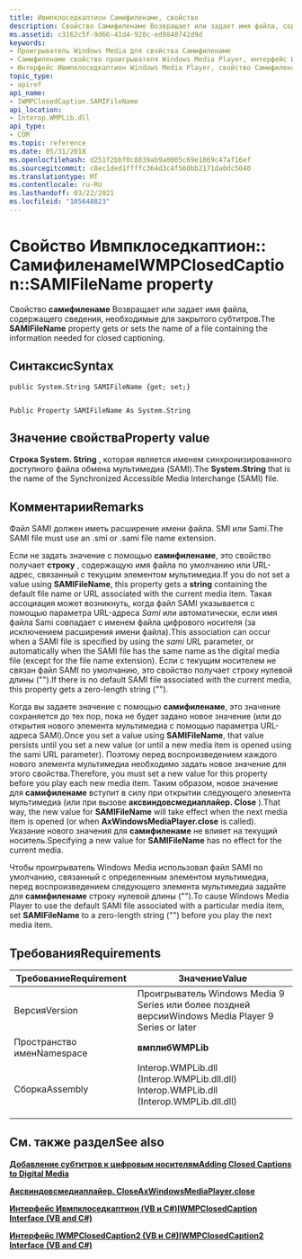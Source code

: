 ```yaml
---
title: Ивмпклоседкаптион Самифиленаме, свойство
description: Свойство Самифиленаме Возвращает или задает имя файла, содержащего сведения, необходимые для закрытого субтитров.
ms.assetid: c3162c5f-9d66-41d4-920c-ed9840742d9d
keywords:
- Проигрыватель Windows Media для свойства Самифиленаме
- Самифиленаме свойство проигрывателя Windows Media Player, интерфейс Ивмпклоседкаптион
- Интерфейс Ивмпклоседкаптион Windows Media Player, свойство Самифиленаме
topic_type:
- apiref
api_name:
- IWMPClosedCaption.SAMIFileName
api_location:
- Interop.WMPLib.dll
api_type:
- COM
ms.topic: reference
ms.date: 05/31/2018
ms.openlocfilehash: d251f2bbf0c8839ab9a0005c69e1869c47af16ef
ms.sourcegitcommit: c8ec1ded1ffffc364d3c4f560bb2171da0dc5040
ms.translationtype: MT
ms.contentlocale: ru-RU
ms.lasthandoff: 03/22/2021
ms.locfileid: "105648823"
---
```

# <a name="iwmpclosedcaptionsamifilename-property"></a><span data-ttu-id="11197-106">Свойство Ивмпклоседкаптион:: Самифиленаме</span><span class="sxs-lookup"><span data-stu-id="11197-106">IWMPClosedCaption::SAMIFileName property</span></span>

<span data-ttu-id="11197-107">Свойство **самифиленаме** Возвращает или задает имя файла, содержащего сведения, необходимые для закрытого субтитров.</span><span class="sxs-lookup"><span data-stu-id="11197-107">The **SAMIFileName** property gets or sets the name of a file containing the information needed for closed captioning.</span></span>

## <a name="syntax"></a><span data-ttu-id="11197-108">Синтаксис</span><span class="sxs-lookup"><span data-stu-id="11197-108">Syntax</span></span>


```CSharp
public System.String SAMIFileName {get; set;}
```


```VB

Public Property SAMIFileName As System.String
```





## <a name="property-value"></a><span data-ttu-id="11197-109">Значение свойства</span><span class="sxs-lookup"><span data-stu-id="11197-109">Property value</span></span>

<span data-ttu-id="11197-110">**Строка System. String** , которая является именем синхронизированного доступного файла обмена мультимедиа (SAMI).</span><span class="sxs-lookup"><span data-stu-id="11197-110">The **System.String** that is the name of the Synchronized Accessible Media Interchange (SAMI) file.</span></span>

## <a name="remarks"></a><span data-ttu-id="11197-111">Комментарии</span><span class="sxs-lookup"><span data-stu-id="11197-111">Remarks</span></span>

<span data-ttu-id="11197-112">Файл SAMI должен иметь расширение имени файла. SMI или Sami.</span><span class="sxs-lookup"><span data-stu-id="11197-112">The SAMI file must use an .smi or .sami file name extension.</span></span>

<span data-ttu-id="11197-113">Если не задать значение с помощью **самифиленаме**, это свойство получает **строку** , содержащую имя файла по умолчанию или URL-адрес, связанный с текущим элементом мультимедиа.</span><span class="sxs-lookup"><span data-stu-id="11197-113">If you do not set a value using **SAMIFileName**, this property gets a **string** containing the default file name or URL associated with the current media item.</span></span> <span data-ttu-id="11197-114">Такая ассоциация может возникнуть, когда файл SAMI указывается с помощью параметра URL-адреса *Sami* или автоматически, если имя файла Sami совпадает с именем файла цифрового носителя (за исключением расширения имени файла).</span><span class="sxs-lookup"><span data-stu-id="11197-114">This association can occur when a SAMI file is specified by using the *sami* URL parameter, or automatically when the SAMI file has the same name as the digital media file (except for the file name extension).</span></span> <span data-ttu-id="11197-115">Если с текущим носителем не связан файл SAMI по умолчанию, это свойство получает строку нулевой длины ("").</span><span class="sxs-lookup"><span data-stu-id="11197-115">If there is no default SAMI file associated with the current media, this property gets a zero-length string ("").</span></span>

<span data-ttu-id="11197-116">Когда вы задаете значение с помощью **самифиленаме**, это значение сохраняется до тех пор, пока не будет задано новое значение (или до открытия нового элемента мультимедиа с помощью параметра URL-адреса SAMI).</span><span class="sxs-lookup"><span data-stu-id="11197-116">Once you set a value using **SAMIFileName**, that value persists until you set a new value (or until a new media item is opened using the sami URL parameter).</span></span> <span data-ttu-id="11197-117">Поэтому перед воспроизведением каждого нового элемента мультимедиа необходимо задать новое значение для этого свойства.</span><span class="sxs-lookup"><span data-stu-id="11197-117">Therefore, you must set a new value for this property before you play each new media item.</span></span> <span data-ttu-id="11197-118">Таким образом, новое значение для **самифиленаме** вступит в силу при открытии следующего элемента мультимедиа (или при вызове **аксвиндовсмедиаплайер. Close** ).</span><span class="sxs-lookup"><span data-stu-id="11197-118">That way, the new value for **SAMIFileName** will take effect when the next media item is opened (or when **AxWindowsMediaPlayer.close** is called).</span></span> <span data-ttu-id="11197-119">Указание нового значения для **самифиленаме** не влияет на текущий носитель.</span><span class="sxs-lookup"><span data-stu-id="11197-119">Specifying a new value for **SAMIFileName** has no effect for the current media.</span></span>

<span data-ttu-id="11197-120">Чтобы проигрыватель Windows Media использовал файл SAMI по умолчанию, связанный с определенным элементом мультимедиа, перед воспроизведением следующего элемента мультимедиа задайте для **самифиленаме** строку нулевой длины ("").</span><span class="sxs-lookup"><span data-stu-id="11197-120">To cause Windows Media Player to use the default SAMI file associated with a particular media item, set **SAMIFileName** to a zero-length string ("") before you play the next media item.</span></span>

## <a name="requirements"></a><span data-ttu-id="11197-121">Требования</span><span class="sxs-lookup"><span data-stu-id="11197-121">Requirements</span></span>



| <span data-ttu-id="11197-122">Требование</span><span class="sxs-lookup"><span data-stu-id="11197-122">Requirement</span></span> | <span data-ttu-id="11197-123">Значение</span><span class="sxs-lookup"><span data-stu-id="11197-123">Value</span></span> |
|----------------------|------------------------------------------------------------------------------------------------------------------------|
| <span data-ttu-id="11197-124">Версия</span><span class="sxs-lookup"><span data-stu-id="11197-124">Version</span></span><br/>   | <span data-ttu-id="11197-125">Проигрыватель Windows Media 9 Series или более поздней версии</span><span class="sxs-lookup"><span data-stu-id="11197-125">Windows Media Player 9 Series or later</span></span><br/>                                                                      |
| <span data-ttu-id="11197-126">Пространство имен</span><span class="sxs-lookup"><span data-stu-id="11197-126">Namespace</span></span><br/> | <span data-ttu-id="11197-127">**вмплиб**</span><span class="sxs-lookup"><span data-stu-id="11197-127">**WMPLib**</span></span><br/>                                                                                                  |
| <span data-ttu-id="11197-128">Сборка</span><span class="sxs-lookup"><span data-stu-id="11197-128">Assembly</span></span><br/>  | <dl> <span data-ttu-id="11197-129"><dt>Interop.WMPLib.dll (Interop.WMPLib.dll.dll)</dt></span><span class="sxs-lookup"><span data-stu-id="11197-129"><dt>Interop.WMPLib.dll (Interop.WMPLib.dll.dll)</dt></span></span> </dl> |



## <a name="see-also"></a><span data-ttu-id="11197-130">См. также раздел</span><span class="sxs-lookup"><span data-stu-id="11197-130">See also</span></span>

<dl> <dt>

[<span data-ttu-id="11197-131">**Добавление субтитров к цифровым носителям**</span><span class="sxs-lookup"><span data-stu-id="11197-131">**Adding Closed Captions to Digital Media**</span></span>](adding-closed-captions-to-digital-media.md)
</dt> <dt>

[<span data-ttu-id="11197-132">**Аксвиндовсмедиаплайер. Close**</span><span class="sxs-lookup"><span data-stu-id="11197-132">**AxWindowsMediaPlayer.close**</span></span>](axwmplib-axwindowsmediaplayer-close.md)
</dt> <dt>

[<span data-ttu-id="11197-133">**Интерфейс Ивмпклоседкаптион (VB и C#)**</span><span class="sxs-lookup"><span data-stu-id="11197-133">**IWMPClosedCaption Interface (VB and C#)**</span></span>](iwmpclosedcaption--vb-and-c.md)
</dt> <dt>

[<span data-ttu-id="11197-134">**Интерфейс IWMPClosedCaption2 (VB и C#)**</span><span class="sxs-lookup"><span data-stu-id="11197-134">**IWMPClosedCaption2 Interface (VB and C#)**</span></span>](iwmpclosedcaption2--vb-and-c.md)
</dt> </dl>

 

 





